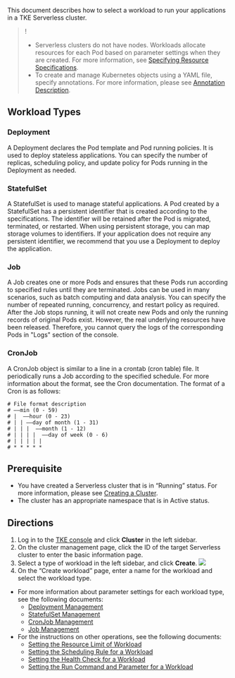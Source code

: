 
This document describes how to select a workload to run your applications in a TKE Serverless cluster.
>! 
> - Serverless clusters do not have nodes. Workloads allocate resources for each Pod based on parameter settings when they are created. For more information, see [Specifying Resource Specifications](https://intl.cloud.tencent.com/document/product/457/36161).
> - To create and manage Kubernetes objects using a YAML file, specify annotations. For more information, please see [Annotation Description](https://intl.cloud.tencent.com/document/product/457/36162).




## Workload Types
### Deployment
A Deployment declares the Pod template and Pod running policies. It is used to deploy stateless applications. You can specify the number of replicas, scheduling policy, and update policy for Pods running in the Deployment as needed.

### StatefulSet
A StatefulSet is used to manage stateful applications. A Pod created by a StatefulSet has a persistent identifier that is created according to the specifications. The identifier will be retained after the Pod is migrated, terminated, or restarted. When using persistent storage, you can map storage volumes to identifiers. If your application does not require any persistent identifier, we recommend that you use a Deployment to deploy the application.

### Job
A Job creates one or more Pods and ensures that these Pods run according to specified rules until they are terminated. Jobs can be used in many scenarios, such as batch computing and data analysis. You can specify the number of repeated running, concurrency, and restart policy as required.
After the Job stops running, it will not create new Pods and only the running records of original Pods exist. However, the real underlying resources have been released. Therefore, you cannot query the logs of the corresponding Pods in "Logs" section of the console.

### CronJob
A CronJob object is similar to a line in a crontab (cron table) file. It periodically runs a Job according to the specified schedule. For more information about the format, see the Cron documentation.
The format of a Cron is as follows:
```
# File format description
# ——min (0 - 59)
# |  ——hour (0 - 23)
# | | ——day of month (1 - 31)
# | | |  ——month (1 - 12)
# | | | |  ——day of week (0 - 6)
# | | | | |
# * * * * *
```


## Prerequisite
- You have created a Serverless cluster that is in “Running” status. For more information, please see [Creating a Cluster](https://intl.cloud.tencent.com/document/product/457/34048).
- The cluster has an appropriate namespace that is in Active status.

## Directions
1. Log in to the [TKE console](https://console.cloud.tencent.com/tke2) and click **Cluster** in the left sidebar.
2. On the cluster management page, click the ID of the target Serverless cluster to enter the basic information page.
3. Select a type of workload in the left sidebar, and click **Create**.
![](https://qcloudimg.tencent-cloud.cn/raw/57d9524c56c30ee5c7d435b1af29820b.png)
4. On the “Create workload” page, enter a name for the workload and select the workload type.
  - For more information about parameter settings for each workload type, see the following documents:
     - [Deployment Management](https://intl.cloud.tencent.com/document/product/457/30662)
     - [StatefulSet Management](https://intl.cloud.tencent.com/document/product/457/30663)
     - [CronJob Management](https://intl.cloud.tencent.com/document/product/457/30666)
     - [Job Management](https://intl.cloud.tencent.com/document/product/457/30665)
   - For the instructions on other operations, see the following documents:
     - [Setting the Resource Limit of Workload](https://intl.cloud.tencent.com/document/product/457/30667)
     - [Setting the Scheduling Rule for a Workload](https://intl.cloud.tencent.com/document/product/457/30668)
     - [Setting the Health Check for a Workload](https://intl.cloud.tencent.com/document/product/457/30669)
     - [Setting the Run Command and Parameter for a Workload](https://intl.cloud.tencent.com/document/product/457/30670)
